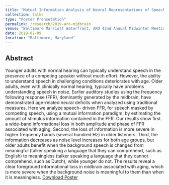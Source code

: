 ```yaml
---
title: "Mutual Information Analysis of Neural Representations of Speech in Noise in the Aging Midbrain"
collection: talks
type: "Poster Prensetation"
permalink: /research/2019-aro-midbrain
venue: "Baltimore Marriott Waterfront, ARO 42nd Annual Midwinter Meeting"
date: 2019-02-09
location: "Baltimore, Maryland"
---
```


Abstract 
------
Younger adults with normal hearing can typically understand speech in the presence of a competing speaker without much effort. However, the ability to understand speech in challenging conditions deteriorates with age. Older adults, even with clinically normal hearing, typically have problems understanding speech in noise. Earlier auditory studies using the frequency following response (FFR), dominantly generated by the midbrain, have demonstrated age-related neural deficits when analyzed using traditional measures. Here we analyze speech- driven FFR, for speech masked by competing speech, using a mutual information paradigm, by estimating the amount of stimulus information contained in the FFR. Our results show first a wide-band informational loss in both amplitude and phase of FFR associated with aging. Second, the loss of information is more severe in higher frequency bands (several hundred Hz) in older listeners. Third, the information decreases as noise level increases for both age groups, but older adults benefit when the background speech is changed from meaningful (talker speaking a language that they can comprehend, such as English) to meaningless (talker speaking a language that they cannot comprehend, such as Dutch), while younger do not. The results reveal a clear foreground informational loss in midbrain associated with aging, which is more severe when the background noise is meaningful to them than when it is meaningless. [Download Poster](http://cansl.isr.umd.edu/simonlab/pubs/ARO2019MidbrainMI.pdf)
